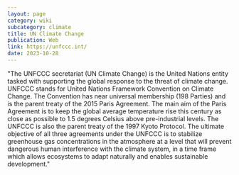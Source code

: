 ```yaml
---
layout: page
category: wiki
subcategory: climate
title: UN Climate Change
publication: Web
link: https://unfccc.int/
date: 2023-10-28
---
```


"The UNFCCC secretariat (UN Climate Change) is the United Nations entity tasked with supporting the global response to the threat of climate change.  UNFCCC stands for United Nations Framework Convention on Climate Change. The Convention has near universal membership (198 Parties) and is the parent treaty of the 2015 Paris Agreement. The main aim of the Paris Agreement is to keep the global average temperature rise this century as close as possible to 1.5 degrees Celsius above pre-industrial levels. The UNFCCC is also the parent treaty of the 1997 Kyoto Protocol. The ultimate objective of all three agreements under the UNFCCC is to stabilize greenhouse gas concentrations in the atmosphere at a level that will prevent dangerous human interference with the climate system, in a time frame which allows ecosystems to adapt naturally and enables sustainable development."
